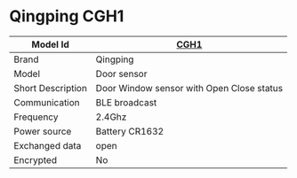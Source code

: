 # Qingping CGH1

|Model Id|[CGH1](./../../src/devices/CGH1_json.h)|
|-|-|
|Brand|Qingping|
|Model|Door sensor|
|Short Description| Door Window sensor with Open Close status|
|Communication|BLE broadcast|
|Frequency|2.4Ghz|
|Power source|Battery CR1632|
|Exchanged data|open|
|Encrypted|No|

